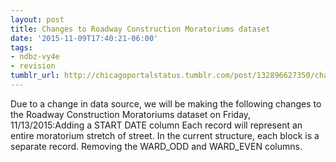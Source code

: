 ```yaml
---
layout: post
title: Changes to Roadway Construction Moratoriums dataset
date: '2015-11-09T17:40:21-06:00'
tags:
- ndbz-vy4e
- revision
tumblr_url: http://chicagoportalstatus.tumblr.com/post/132896627350/changes-to-roadway-construction-moratoriums
---
```

Due to a change in data source, we will be making the following changes to the Roadway Construction Moratoriums dataset on Friday, 11/13/2015:Adding a START DATE column
Each record will represent an entire moratorium stretch of street. In the current structure, each block is a separate record.
Removing the WARD_ODD and WARD_EVEN columns.
